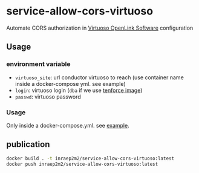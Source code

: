 # service-allow-cors-virtuoso

Automate CORS authorization in [Virtuoso OpenLink Software](https://virtuoso.openlinksw.com/) configuration

## Usage

### environment variable

 - `virtuoso_site`: url conductor virtuoso to reach (use container name inside a docker-compose yml. see example) 
 - `login`:  virtuoso login (`dba` if we use [tenforce image](https://hub.docker.com/r/tenforce/virtuoso/)) 
 - `passwd`: virtuoso password

### Usage

Only inside a docker-compose.yml. see [example](./example/docker-compose.yml).  


## publication
```bash
docker build . -t inraep2m2/service-allow-cors-virtuoso:latest
docker push inraep2m2/service-allow-cors-virtuoso:latest
```
